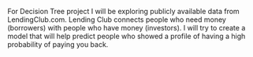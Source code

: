For Decision Tree project I will be exploring publicly available data from LendingClub.com. Lending Club connects people who need money (borrowers) with people who have money (investors).
I will try to create a model that will help predict people who showed a profile of having a high probability of paying you back.

